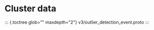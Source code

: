 Cluster data
============

::: {.toctree glob="" maxdepth="2"}
v3/outlier\_detection\_event.proto
:::
